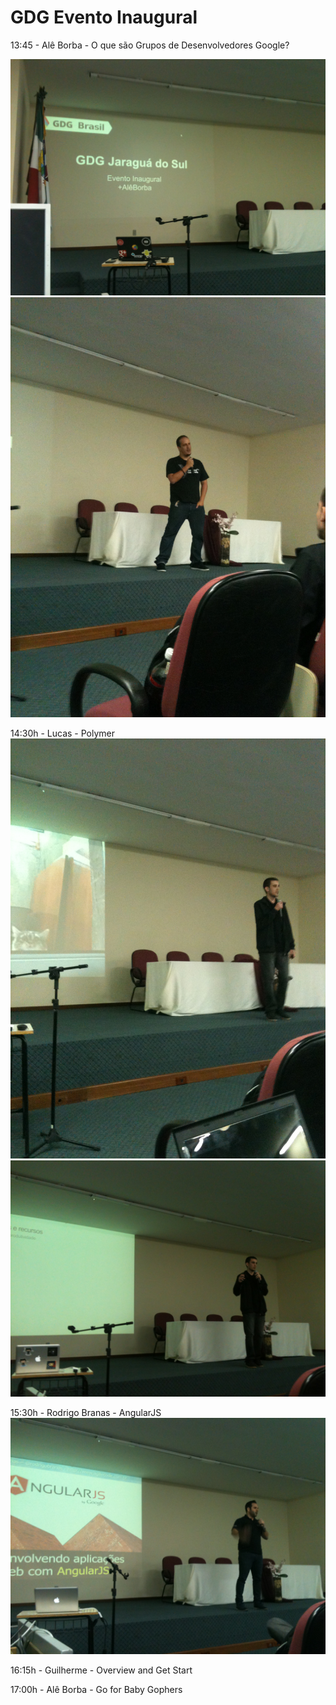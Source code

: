 GDG Evento Inaugural
==========

13:45 - Alê Borba - O que são Grupos de Desenvolvedores Google?

<img src="img/gdg1.jpg" />
<img src="img/gdg2.jpg" />

14:30h - Lucas - Polymer
<img src="img/gdg3.jpg" />
<img src="img/gdg4.jpg" />

15:30h - Rodrigo Branas - AngularJS
<img src="img/gdg5.jpg" />

16:15h - Guilherme - Overview and Get Start

17:00h - Alê Borba - Go for Baby Gophers